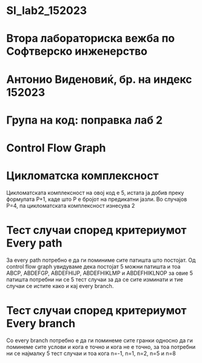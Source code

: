 # SI_lab2_152023
# Втора лабораториска вежба по Софтверско инженерство
# Антонио Виденовиќ, бр. на индекс 152023
# Група на код: поправка лаб 2
# Control Flow Graph
 

# Цикломатска комплексност
 Цикломатската комплексност на овој код е 5, истата ја добив преку формулата P+1, каде што P е бројот на предикатни јазли. Во случајoв P=4, па цикломатската комплексност изнесува 2
# Тест случаи според критериумот Every path
 За every path потребно е да ги поминиме сите патишта што постојат. Од control flow graph увидуваме дека постојат 5 можни патишта и тоа ABCP, ABDEFGP, ABDEFHIJP, ABDEFHIKLMP и ABDEFHIKLNOP за овие 5 патишта потребни ни се 5 тест случаи за да се сите изминати и тие случаи се истите како и кај every branch.
# Тест случаи според критериумот Every branch
 
 Со every branch потребно е да ги поминеме сите гранки односно да ги поминеме сите услови и кога е точно и кога не е точно, за тоа потребни ни се најмалку 5 тест случаи и тоа кога n=-1, n=1, n=2, n=5 и n=8


